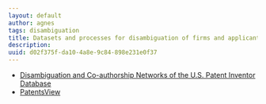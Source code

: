 ```yaml
---
layout: default
author: agnes
tags: disambiguation
title: Datasets and processes for disambiguation of firms and applicants
description: 
uuid: d02f375f-da10-4a8e-9c84-898e231e0f37
---
```


* [Disambiguation and Co-authorship Networks of the U.S. Patent Inventor Database](datasets/co_authorship_disambiguation)
* [PatentsView](datasets/patentsview)